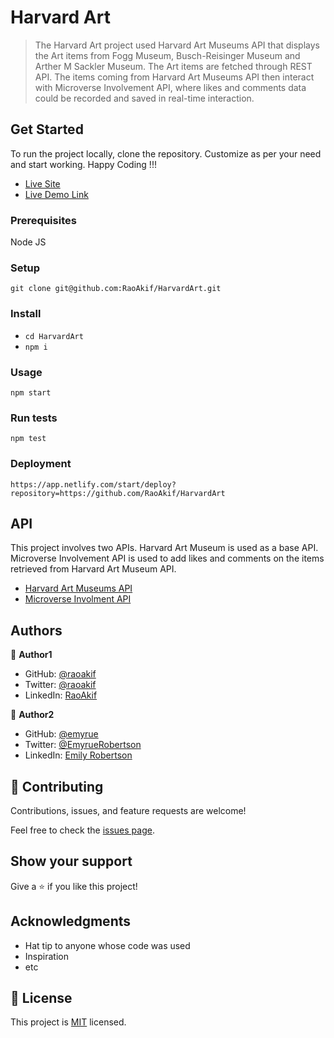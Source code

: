 # Harvard Art

> The Harvard Art project used Harvard Art Museums API that displays the Art items from Fogg Museum, Busch-Reisinger Museum and Arther M Sackler Museum. The Art items are fetched through REST API. The items coming from Harvard Art Museums API then interact with Microverse Involvement API, where likes and comments data could be recorded and saved in real-time interaction.


## Get Started
To run the project locally, clone the repository. Customize as per your need and start working. Happy Coding !!!
- [Live Site](https://harvardartgallery.netlify.app/)
- [Live Demo Link](https://www.loom.com/share/0556d9d28d974d49a8d7192eb8d10f70)


### Prerequisites
Node JS
### Setup
`git clone git@github.com:RaoAkif/HarvardArt.git`
### Install
- `cd HarvardArt`
- `npm i`

### Usage
`npm start`
### Run tests
`npm test`
### Deployment
`https://app.netlify.com/start/deploy?repository=https://github.com/RaoAkif/HarvardArt`

## API
This project involves two APIs. Harvard Art Museum is used as a base API. Microverse Involvement API is used to add likes and comments on the items retrieved from Harvard Art Museum API.
- [Harvard Art Museums API](https://github.com/harvardartmuseums/api-docs)
- [Microverse Involment API](https://www.notion.so/microverse/Involvement-API-869e60b5ad104603aa6db59e08150270)


## Authors

👤 **Author1**

- GitHub: [@raoakif](https://github.com/RaoAkif)
- Twitter: [@raoakif](https://twitter.com/RaoAkif)
- LinkedIn: [RaoAkif](https://linkedin.com/in/RaoAkif)

👤 **Author2**

- GitHub: [@emyrue](https://github.com/emyrue)
- Twitter: [@EmyrueRobertson](https://twitter.com/EmyrueRobertson)
- LinkedIn: [Emily Robertson](https://linkedin.com/in/emilyruthrobertson)


## 🤝 Contributing

Contributions, issues, and feature requests are welcome!

Feel free to check the [issues page](../../issues/).

## Show your support

Give a ⭐️ if you like this project!

## Acknowledgments

- Hat tip to anyone whose code was used
- Inspiration
- etc

## 📝 License

This project is [MIT](./MIT.md) licensed.
